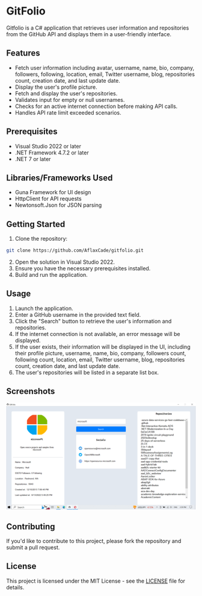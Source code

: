 # GitFolio

Gitfolio is a C# application that retrieves user information and repositories from the GitHub API and displays them in a user-friendly interface.

## Features

- Fetch user information including avatar, username, name, bio, company, followers, following, location, email, Twitter username, blog, repositories count, creation date, and last update date.
- Display the user's profile picture.
- Fetch and display the user's repositories.
- Validates input for empty or null usernames.
- Checks for an active internet connection before making API calls.
- Handles API rate limit exceeded scenarios.

## Prerequisites

- Visual Studio 2022 or later
- .NET Framework 4.7.2 or later
- .NET 7 or later

## Libraries/Frameworks Used
- Guna Framework for UI design
- HttpClient for API requests
- Newtonsoft.Json for JSON parsing

## Getting Started

1. Clone the repository:
```bash
git clone https://github.com/AflaxCade/gitfolio.git
```
2. Open the solution in Visual Studio 2022.
3. Ensure you have the necessary prerequisites installed.
4. Build and run the application.

## Usage
1. Launch the application.
2. Enter a GitHub username in the provided text field.
3. Click the "Search" button to retrieve the user's information and repositories.
4. If the internet connection is not available, an error message will be displayed.
5. If the user exists, their information will be displayed in the UI, including their profile picture, username, name, bio, company, followers count, following count, location, email, Twitter username, blog, repositories count, creation date, and last update date.
6. The user's repositories will be listed in a separate list box.

## Screenshots
![App Screenshot](https://github.com/AflaxCade/GitFolio/blob/main/Microsoft.png?raw=true)

## Contributing
If you'd like to contribute to this project, please fork the repository and submit a pull request.

## License
This project is licensed under the MIT License - see the [LICENSE](LICENSE) file for details.
